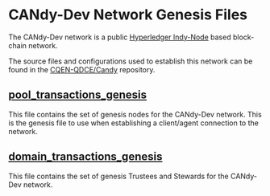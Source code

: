 # CANdy-Dev Network Genesis Files

The CANdy-Dev network is a public [Hyperledger Indy-Node](https://github.com/hyperledger/indy-node) based block-chain network.

The source files and configurations used to establish this network can be found in the [CQEN-QDCE/Candy](https://github.com/CQEN-QDCE/Candy) repository.

## [pool_transactions_genesis](./pool_transactions_genesis)

This file contains the set of genesis nodes for the CANdy-Dev network.  This is the genesis file to use when establishing a client/agent connection to the network.

## [domain_transactions_genesis](./domain_transactions_genesis)

This file contains the set of genesis Trustees and Stewards for the CANdy-Dev network.